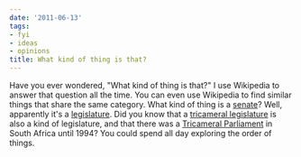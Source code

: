 ```yaml
---
date: '2011-06-13'
tags:
- fyi
- ideas
- opinions
title: What kind of thing is that?
---
```


Have you ever wondered, "What kind of thing is that?" I use Wikipedia to answer that question all the time. You can even use Wikipedia to find similar things that share the same category. What kind of thing is a [senate](http://en.wikipedia.org/wiki/Senate)? Well, apparently it's a [legislature](http://en.wikipedia.org/wiki/Category:Legislatures). Did you know that a [tricameral legislature](http://en.wikipedia.org/wiki/Category:Tricameral_legislatures) is also a kind of legislature, and that there was a [Tricameral Parliament](http://en.wikipedia.org/wiki/Tricameral_Parliament) in South Africa until 1994? You could spend all day exploring the order of things.

